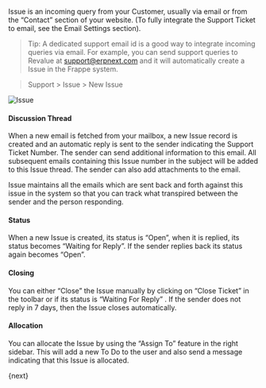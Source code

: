 Issue is an incoming query from your Customer, usually via email or
from the “Contact” section of your website. (To fully integrate the Support
Ticket to email, see the Email Settings section).

> Tip: A dedicated support email id is a good way to integrate incoming
queries via email. For example, you can send support queries to Revalue at
support@erpnext.com and it will automatically create a Issue in the
Frappe system.



> Support > Issue > New Issue

<img class="screenshot" alt="Issue" src="{{docs_base_url}}/assets/img/support/issue.png">

#### Discussion Thread

When a new email is fetched from your mailbox, a new Issue record is
created and an automatic reply is sent to the sender indicating the Support
Ticket Number. The sender can send additional information to this email. All
subsequent emails containing this Issue number in the subject will be
added to this Issue thread. The sender can also add attachments to
the email.

Issue maintains all the emails which are sent back and forth against
this issue in the system so that you can track what transpired between the
sender and the person responding.

#### Status

When a new Issue is created, its status is “Open”, when it is
replied, its status becomes “Waiting for Reply”. If the sender replies back
its status again becomes “Open”.

#### Closing

You can either “Close” the Issue manually by clicking on “Close
Ticket” in the toolbar or if its status is “Waiting For Reply” . If the sender
does not reply in 7 days, then the Issue closes automatically.

#### Allocation

You can allocate the Issue by using the “Assign To” feature in the
right sidebar. This will add a new To Do to the user and also send a message
indicating that this Issue is allocated.

{next}
